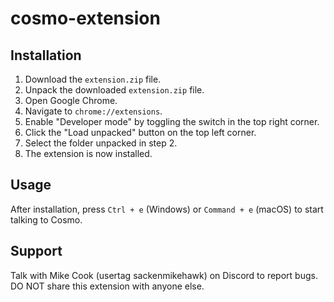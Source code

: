 # cosmo-extension

## Installation 
1. Download the `extension.zip` file. 
2. Unpack the downloaded `extension.zip` file.
3. Open Google Chrome.
4. Navigate to `chrome://extensions`.
5. Enable "Developer mode" by toggling the switch in the top right corner.
6. Click the "Load unpacked" button on the top left corner.
7. Select the folder unpacked in step 2.
8. The extension is now installed.

## Usage
After installation, press `Ctrl + e` (Windows) or `Command + e` (macOS) to start talking to Cosmo.

## Support
Talk with Mike Cook (usertag sackenmikehawk) on Discord to report bugs. DO NOT share this extension with anyone else.
